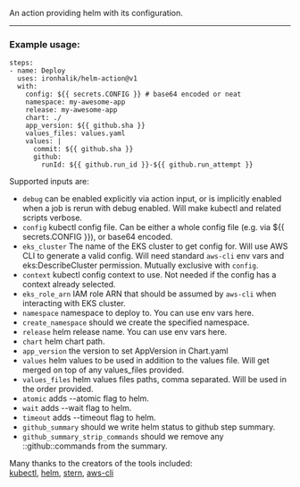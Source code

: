 An action providing helm with its configuration.  

----
### Example usage:
```
steps:
- name: Deploy
  uses: ironhalik/helm-action@v1
  with:
    config: ${{ secrets.CONFIG }} # base64 encoded or neat
    namespace: my-awesome-app
    release: my-awesome-app
    chart: ./
    app_version: ${{ github.sha }}
    values_files: values.yaml
    values: |
      commit: ${{ github.sha }}
      github:
        runId: ${{ github.run_id }}-${{ github.run_attempt }}
```

Supported inputs are: 
- `debug` can be enabled explicitly via action input, or is implicitly enabled when a job is rerun with debug enabled. Will make kubectl and related scripts verbose.
- `config` kubectl config file. Can be either a whole config file (e.g. via ${{ secrets.CONFIG }}), or base64 encoded.
- `eks_cluster` The name of the EKS cluster to get config for. Will use AWS CLI to generate a valid config. Will need standard `aws-cli` env vars and eks:DescribeCluster permission. Mutually exclusive with `config`.
- `context` kubectl config context to use. Not needed if the config has a context already selected.
- `eks_role_arn` IAM role ARN that should be assumed by `aws-cli` when interacting with EKS cluster.
- `namespace` namespace to deploy to. You can use env vars here.
- `create_namespace` should we create the specified namespace.
- `release` helm release name. You can use env vars here.
- `chart` helm chart path.
- `app_version` the version to set AppVersion in Chart.yaml
- `values` helm values to be used in addition to the values file. Will get merged on top of any values_files provided.
- `values_files` helm values files paths, comma separated. Will be used in the order provided.
- `atomic` adds --atomic flag to helm.
- `wait` adds --wait flag to helm.
- `timeout` adds --timeout flag to helm.
- `github_summary` should we write helm status to github step summary.
- `github_summary_strip_commands` should we remove any ::github::commands from the summary.

Many thanks to the creators of the tools included:  
[kubectl](https://github.com/kubernetes/kubectl), [helm](https://github.com/helm/helm), [stern](https://github.com/wercker/stern), [aws-cli](https://github.com/aws/aws-cli)